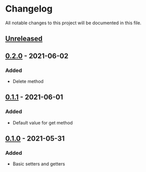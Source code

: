 # Changelog

All notable changes to this project will be documented in this file.

## [Unreleased]

## [0.2.0] - 2021-06-02

### Added

- Delete method

## [0.1.1] - 2021-06-01

### Added

- Default value for get method

## [0.1.0] - 2021-05-31

### Added

- Basic setters and getters

[unreleased]: https://github.com/danielefongo/attributes/compare/v0.2.0...HEAD
[0.2.0]: https://github.com/danielefongo/attributes/compare/v0.1.1...v0.2.0
[0.1.1]: https://github.com/danielefongo/attributes/compare/v0.1.0...v0.1.1
[0.1.0]: https://github.com/danielefongo/attributes/releases/tag/v0.1.0
